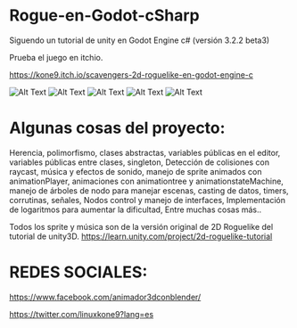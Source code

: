 # Rogue-en-Godot-cSharp
Siguendo un tutorial de unity en Godot Engine c# (versión 3.2.2 beta3)

Prueba el juego en itchio.

https://kone9.itch.io/scavengers-2d-roguelike-en-godot-engine-c

![Alt Text](https://media.giphy.com/media/SScBXeReNqpxoppMkO/source.gif)
![Alt Text](https://media.giphy.com/media/cnjDwtKxT5IUyRybSQ/source.gif)
![Alt Text](https://media.giphy.com/media/eJeEU9DSw5PKjPBC5G/source.gif)
![Alt Text](https://media.giphy.com/media/ReyeFuZSoyWrN4lXC9/source.gif)
![Alt Text](https://media.giphy.com/media/LpoRyhTr1Tjg1ZUPrp/source.gif)

# Algunas cosas del proyecto:
Herencia,
polimorfismo,
clases abstractas,
variables públicas en el editor,
variables públicas entre clases,
singleton,
Detección de colisiones con raycast,
música y efectos de sonido,
manejo de sprite animados con animationPlayer,
animaciones con animationtree y animationstateMachine,
manejo de árboles de nodo para manejar escenas,
casting de datos,
timers,
corrutinas,
señales,
Nodos control y manejo de interfaces,
Implementación de logaritmos para aumentar la dificultad,
Entre muchas cosas más..

Todos los sprite y música son de la versión original de 2D Roguelike del tutorial de unity3D.
https://learn.unity.com/project/2d-roguelike-tutorial

# REDES SOCIALES:

https://www.facebook.com/animador3dconblender/

https://twitter.com/linuxkone9?lang=es



